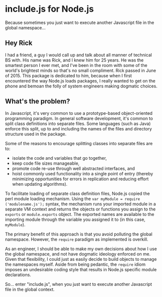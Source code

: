 # include.js for Node.js
Because sometimes you just want to execute another Javascript file in the global namespace...

## Hey Rick
I had a friend, a guy I would call up and talk about all manner of technical BS with. His name was Rick, and I knew him for 25 years. He was the smartest person I ever met, and I've been in the room with some of the world's brightest minds so that's no small compliment. Rick passed in June of 2015. This package is dedicated to him, because when I first encountered the way Node.js loads packages, I really wanted to get on the phone and bemoan the folly of system engineers making dogmatic choices.

## What's the problem?
In Javascript, it's very common to use a prototype-based object-oriented programming paradigm. In general software development, it's common to split class definitions into separate files. Some languages (such as Java) enforce this split, up to and including the names of the files and directory structure used in the package.

Some of the reasons to encourage splitting classes into separate files are to:
- isolate the code and variables that go together, 
- keep code file sizes manageable,
- promote code re-use through well abstracted interfaces, and
- hoist commonly used functionality into a single point of entry (thereby minimizing opportunities for errors in replication and reducing effort when updating algorithms).

To facilitate loading of separate class definition files, Node.js copied the perl module loading mechanism. Using the `var myModule = require ('modulename.js');` syntax, the mechanism runs your imported module in a separate VM context and returns the objects or functions you assign to the `exports` or `module.exports` object. The exported names are available to the importing module through the variable you assigned it to (in this case, `myModule`).

The primary benefit of this approach is that you avoid polluting the global namespace. However, the `require` paradigm as implemented is overkill. 

As an engineer, I should be able to make my own decisions about how I use the global namespace, and not have dogmatic ideology enforced on me. Given that flexibility, I could just as easily decide to build objects to manage the namespaces myself. Aside from being pedantic, the `require` idiom imposes an undesirable coding style that results in Node.js specific module declarations.

So... enter "include.js", when you just want to execute another Javascript file in the global context.
